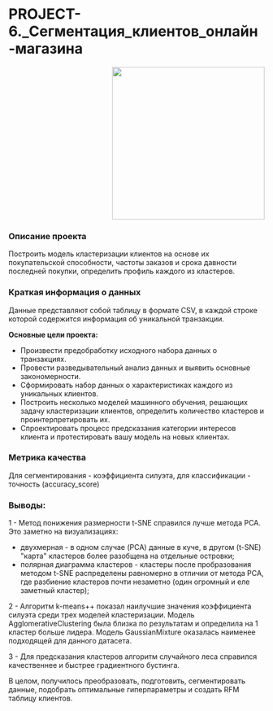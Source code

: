 # PROJECT-6._Сегментация_клиентов_онлайн-магазина
<p align="right">
      <img src="https://github.com/exelero565/DS_Project_6/assets/97280394/a4a05833-eea2-4ba8-970d-0f3bbb7e158f" 
      width="300">
</p>

### Описание проекта
Построить модель кластеризации клиентов на основе их покупательской способности, частоты заказов и срока давности последней покупки, определить профиль каждого из кластеров.

### Краткая информация о данных
Данные представляют собой таблицу в формате CSV, в каждой строке которой содержится информация об уникальной транзакции.


**Основные цели проекта:**
- Произвести предобработку исходного набора данных о транзакциях.
- Провести разведывательный анализ данных и выявить основные закономерности.
- Сформировать набор данных о характеристиках каждого из уникальных клиентов.
- Построить несколько моделей машинного обучения, решающих задачу кластеризации клиентов, определить количество кластеров и проинтерпретировать их.
- Спроектировать процесс предсказания категории интересов клиента и протестировать вашу модель на новых клиентах.

### Метрика качества 
Для сегментирования - коэффициента силуэта, для классификации - точность (accuracy_score)

### Выводы:  
1 - Метод понижения размерности t-SNE справился лучше метода PCA. Это заметно на визуализациях:

- двухмерная - в одном случае (PCA) данные в куче, в другом (t-SNE) "карта" кластеров более разобщена на отдельные островки;
- полярная диаграмма кластеров - кластеры после пробразования методом t-SNE распределены равномерно в отличии от метода PCA, где разбиение кластеров почти незаметно (один огромный и еле заметный кластер);

2 - Алгоритм k-means++ показал наилучшие значения коэффициента силуэта среди трех моделей кластеризации. Модель AgglomerativeClustering была близка по результатам и определила на 1 кластер больше лидера. Модель GaussianMixture оказалась наименее подходящей для данного датасета.
  
  3 - Для предсказания кластеров алгоритм случайного леса справился качественнее и быстрее градиентного бустинга.

В целом, получилось преобразовать, подготовить, сегментировать данные, подобрать оптимальные гиперпараметры и создать RFM таблицу клиентов.
